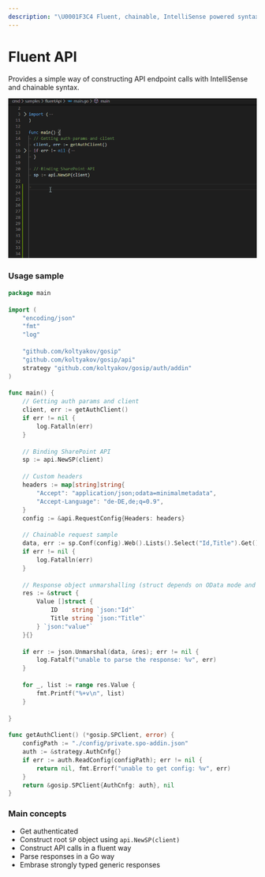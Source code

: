 ```yaml
---
description: "\U0001F3C4 Fluent, chainable, IntelliSense powered syntax to master SharePoint API"
---
```


# Fluent API

Provides a simple way of constructing API endpoint calls with IntelliSense and chainable syntax.

![](../.gitbook/assets/fluent.gif)

### Usage sample

```go
package main

import (
    "encoding/json"
    "fmt"
    "log"

    "github.com/koltyakov/gosip"
    "github.com/koltyakov/gosip/api"
    strategy "github.com/koltyakov/gosip/auth/addin"
)

func main() {
    // Getting auth params and client
    client, err := getAuthClient()
    if err != nil {
        log.Fatalln(err)
    }

    // Binding SharePoint API
    sp := api.NewSP(client)

    // Custom headers
    headers := map[string]string{
        "Accept": "application/json;odata=minimalmetadata",
        "Accept-Language": "de-DE,de;q=0.9",
    }
    config := &api.RequestConfig{Headers: headers}

    // Chainable request sample
    data, err := sp.Conf(config).Web().Lists().Select("Id,Title").Get()
    if err != nil {
        log.Fatalln(err)
    }

    // Response object unmarshalling (struct depends on OData mode and API method)
    res := &struct {
        Value []struct {
            ID    string `json:"Id"`
            Title string `json:"Title"`
        } `json:"value"`
    }{}

    if err := json.Unmarshal(data, &res); err != nil {
        log.Fatalf("unable to parse the response: %v", err)
    }

    for _, list := range res.Value {
        fmt.Printf("%+v\n", list)
    }

}

func getAuthClient() (*gosip.SPClient, error) {
    configPath := "./config/private.spo-addin.json"
    auth := &strategy.AuthCnfg{}
    if err := auth.ReadConfig(configPath); err != nil {
        return nil, fmt.Errorf("unable to get config: %v", err)
    }
    return &gosip.SPClient{AuthCnfg: auth}, nil
}
```

### Main concepts

* Get authenticated
* Construct root `SP` object using `api.NewSP(client)`
* Construct API calls in a fluent way
* Parse responses in a Go way
* Embrase strongly typed generic responses

